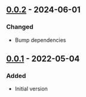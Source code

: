 ## [0.0.2] - 2024-06-01
### Changed
- Bump dependencies

## [0.0.1] - 2022-05-04
### Added
- Initial version

[0.0.2]: https://github.com/f3ath/migrant-db-sqlite/compare/0.0.1...0.0.2
[0.0.1]: https://github.com/f3ath/migrant-db-sqlite/releases/tag/0.0.1

